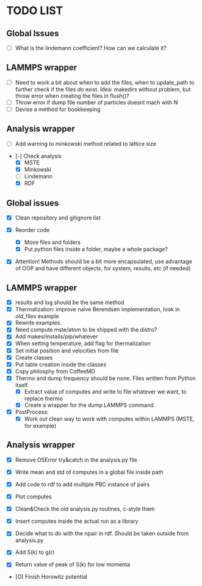 TODO LIST
=========

Global Issues
-------------

- [ ] What is the lindemann coefficient? How can we calculate it?

LAMMPS wrapper
--------------

- [ ] Need to work a bit about when to add the files, when to 
      update_path to further check if the files *do* exist.
      Idea: makedirs without problem, but throw error when creating
      the files in flush()?
- [ ] Throw error if dump file number of particles doesnt mach with N
- [ ] Devise a method for bookkeeping

Analysis wrapper
----------------

- [ ] Add warning to minkowski method related to lattice size
- [-] Check analysis
  * [X] MSTE
  * [X] Minkowski
  * [ ] Lindemann
  * [X] RDF

Global issues
-------------

- [X] Clean repository and gitignore list
- [X] Reorder code
  * [X] Move files and folders
  * [X] Put python files inside a folder, maybe a whole package?
- [X] Attention! Methods should be a bit more encapsulated, use
      advantage of OOP and have different objects, for system,
      results, etc (if needed)


LAMMPS wrapper
--------------

- [X] results and log should be the same method
- [X] Thermalization: improve naïve Berendsen implementation, look in
      old_files example
- [X] Rewrite examples.
- [X] Need compute mste/atom to be shipped with the distro?
- [X] Add makes/installs/pip/whatever
- [X] When setting temperature, add flag for thermalization
- [X] Set initial position and velocities from file
- [X] Create classes
- [X] Put table creation inside the classes
- [X] Copy philosphy from CoffeeMD
- [X] Thermo and dump frequency should be none. Files written from 
      Python itself. 
  * [X] Extract value of computes and write to file whatever
        we want, to replace thermo
  * [X] Create a wrapper for the dump LAMMPS command
- [X] PostProcess:
  * [X] Work out clean way to work with computes within LAMMPS (MSTE, 
        for example)

Analysis wrapper
----------------

- [X] Remove OSError try&catch in the analysis.py file
- [X] Write mean and std of computes in a global file inside path
- [X] Add code to rdf to add multiple PBC instance of pairs
- [X] Plot computes
- [X] Clean&Check the old analysis.py routines, c-style them
- [X] Insert computes inside the actual run as a library
- [X] Decide what to do with the npair in rdf. Should be taken
      outside from analysis.py
- [X] Add S(k) to g(r)
- [X] Return value of peak of S(k) for low momenta


- [O] Finish Horowitz potential
